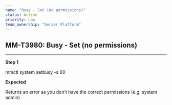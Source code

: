 ```yaml
---
name: "Busy - Set (no permissions)"
status: Active
priority: Low
team_ownership: "Server Platform"
---
```


## MM-T3980: Busy - Set (no permissions)

---

**Step 1**

mmctl system setbusy -s 60

**Expected**

Returns an error as you don't have the correct permissions (e.g. system admin)
